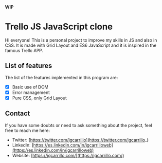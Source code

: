 **WIP**

# Trello JS JavaScript clone

Hi everyone! This is a personal project to improve my skills in JS and also in CSS. It is made with Grid Layout and ES6 JavaScript and it is inspired in the famous Trello APP.

## List of features

The list of the features implemented in this program are:

- [x] Basic use of DOM
- [x] Error management
- [x] Pure CSS, only Grid Layout

## Contact

If you have some doubts or need to ask something about the project, feel free to reach me here:

- Twitter: [https://twitter.com/jgcarrillo](https://twitter.com/jgcarrillo_)
- LinkedIn: [https://es.linkedin.com/in/jgcarrilloweb](https://es.linkedin.com/in/jgcarrilloweb)
- Website: [https://jgcarrillo.com/](https://jgcarrillo.com/)
